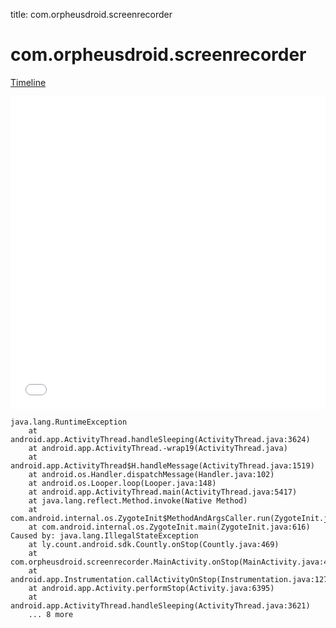 title: com.orpheusdroid.screenrecorder

# com.orpheusdroid.screenrecorder

[Timeline](./vis-timeline.html)

<iframe src="./vis-timeline.html" width="100%" height="500px" style="border:none;"></iframe>

```
java.lang.RuntimeException
	at android.app.ActivityThread.handleSleeping(ActivityThread.java:3624)
	at android.app.ActivityThread.-wrap19(ActivityThread.java)
	at android.app.ActivityThread$H.handleMessage(ActivityThread.java:1519)
	at android.os.Handler.dispatchMessage(Handler.java:102)
	at android.os.Looper.loop(Looper.java:148)
	at android.app.ActivityThread.main(ActivityThread.java:5417)
	at java.lang.reflect.Method.invoke(Native Method)
	at com.android.internal.os.ZygoteInit$MethodAndArgsCaller.run(ZygoteInit.java:726)
	at com.android.internal.os.ZygoteInit.main(ZygoteInit.java:616)
Caused by: java.lang.IllegalStateException
	at ly.count.android.sdk.Countly.onStop(Countly.java:469)
	at com.orpheusdroid.screenrecorder.MainActivity.onStop(MainActivity.java:420)
	at android.app.Instrumentation.callActivityOnStop(Instrumentation.java:1278)
	at android.app.Activity.performStop(Activity.java:6395)
	at android.app.ActivityThread.handleSleeping(ActivityThread.java:3621)
	... 8 more

```



